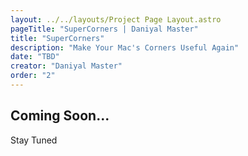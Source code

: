 ```yaml
---
layout: ../../layouts/Project Page Layout.astro
pageTitle: "SuperCorners | Daniyal Master"
title: "SuperCorners"
description: "Make Your Mac's Corners Useful Again"
date: "TBD"
creator: "Daniyal Master"
order: "2"
---
```


## Coming Soon...

Stay Tuned
